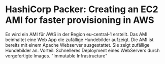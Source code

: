# HashiCorp Packer: Creating an EC2 AMI for faster provisioning in AWS

Es wird ein AMI für AWS in der Region eu-central-1 erstellt. 
Das AMI beinhaltet eine Web App die zufällige Hundebilder aufzeigt. Die AMI ist bereits mit einem Apache Webserver ausgestattet. Sie zeigt zufällige Hundebilder an.
Vorteil: Schnelleres Deployment eines WebServers durch vorgefertigte Images. "Immutable Infrastructure" 
